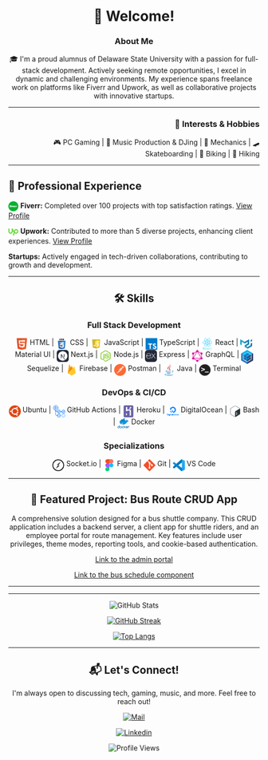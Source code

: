 
<div align="center">
  
# 👋 Welcome!

</div>
<div align="center">
  
  ### About Me
  
🎓 I'm a proud alumnus of Delaware State University with a passion for full-stack development. Actively seeking remote opportunities, I excel in dynamic and challenging environments. My experience spans freelance work on platforms like Fiverr and Upwork, as well as collaborative projects with innovative startups.

---

</div>



<div align="right">
  
  ### 🎉 Interests & Hobbies
🎮 PC Gaming | 🎵 Music Production & DJing | 🚗 Mechanics | 🛹 Skateboarding | 🚴 Biking | 🥾 Hiking
  

---

</div>

<div align="left">

  
## 💼 Professional Experience

<img src="fiverr.svg" width="20" align="top">  **Fiverr:** Completed over 100 projects with top satisfaction ratings. [View Profile](https://www.fiverr.com/byte_sized_code)

<img src="upwork.svg" width="20" align="top">  **Upwork:** Contributed to more than 5 diverse projects, enhancing client experiences. [View Profile](https://www.upwork.com/freelancers/~015812edd627c78224)

**Startups:** Actively engaged in tech-driven collaborations, contributing to growth and development.

---

</div>


<div align="center">
  
## 🛠️ Skills
  
### Full Stack Development
  
<img src="html.svg" width="24" align="top"> HTML | <img src="css3.png" width="24" align="top"> CSS | <img src="javascript.png" width="24" align="top"> JavaScript | <img src="typescript-original.svg" width="24" align="top"> TypeScript | <img src="react.svg" width="24" align="top"> React | <img src="materialui-original.svg" width="24" align="top"> Material UI | <img src="NextJS.svg" width="24" align="top"> Next.js | <img src="nodejs.svg" width="24" align="top"> Node.js | <img src="express.svg" width="24" align="top"> Express | <img src="graphql.svg" width="24" align="top"> GraphQL | <img src="sequelize.png" width="24" align="top"> Sequelize | <img src="firebase.png" width="24" align="top"> Firebase | <img src="postman.png" width="24" align="top"> Postman | <img src="java-original.svg" width="24" align="top"> Java | <img src="terminal.png" width="24" align="top"> Terminal

### DevOps & CI/CD
<img src="ubuntu.png" width="24" align="top"> Ubuntu | <img src="actions.svg" width="24" align="top"> GitHub Actions | <img src="heroku.svg" width="24" align="top"> Heroku | <img src="digitalocean.svg" width="24" align="top"> DigitalOcean | <img src="bash.svg" width="24" align="top"> Bash | <img src="docker.png" width="24" align="top"> Docker

### Specializations
<img src="socket-io.svg" width="24" align="top"> Socket.io | <img src="figma.svg" width="24" align="top"> Figma | <img src="git.svg" width="24" align="top"> Git | <img src="vscode.svg" width="24" align="top"> VS Code
</div>

---

<div align="center">
  
## 🌟 Featured Project: Bus Route CRUD App
A comprehensive solution designed for a bus shuttle company. This CRUD application includes a backend server, a client app for shuttle riders, and an employee portal for route management. Key features include user privileges, theme modes, reporting tools, and cookie-based authentication.

[Link to the admin portal](https://bus-routing-portal-prod-18d532a8f2ff.herokuapp.com/)

[Link to the bus schedule component](https://passenger-site.netlify.app/)

---



</div>

---

<div align="center">

![GitHub Stats](https://github-readme-stats.vercel.app/api?username=khalil0525&show_icons=true&theme=dark)

[![GitHub Streak](http://github-readme-streak-stats.herokuapp.com?user=khalil0525&theme=dark&background=000000)](https://git.io/streak-stats)

[![Top Langs](https://github-readme-stats.vercel.app/api/top-langs/?username=khalil0525&layout=compact&theme=vision-friendly-dark)](https://github.com/anuraghazra/github-readme-stats)

</div>

---

<div align="center">
  
## 📬 Let's Connect!

I'm always open to discussing tech, gaming, music, and more. Feel free to reach out!
  
[![Mail](https://img.shields.io/badge/-Say%20Hi!-black?style=for-the-badge&logo=gmail)](mailto:Collinskhalil@hotmail.com)

[![Linkedin](https://img.shields.io/badge/-LinkedIn-black?style=for-the-badge&logo=Linkedin)]([https://www.linkedin.com/in/deepshikha-yadav-27-10/](https://www.linkedin.com/in/khalil-collins/))

![Profile Views](https://komarev.com/ghpvc/?username=khalil0525&color=green)

</div>

